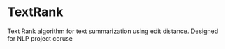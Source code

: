 # TextRank
Text Rank algorithm for text summarization using edit distance.
Designed for NLP project coruse
